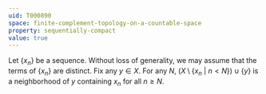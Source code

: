 ```yaml
---
uid: T000890
space: finite-complement-topology-on-a-countable-space
property: sequentially-compact
value: true
---
```

Let $\{x_n\}$ be a sequence. Without loss of generality, we may assume that the terms of $\{x_n\}$ are distinct. Fix any $y \in X$. For any $N$, $(X \setminus \{x_n\ |\ n < N\}) \cup \{y\}$ is a neighborhood of $y$ containing $x_n$ for all $n \geq N$.

